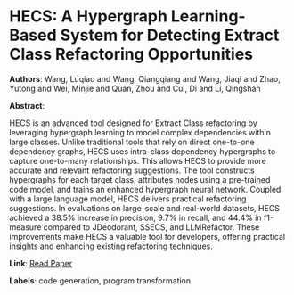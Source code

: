 # HECS: A Hypergraph Learning-Based System for Detecting Extract Class Refactoring Opportunities

**Authors**: Wang, Luqiao and Wang, Qiangqiang and Wang, Jiaqi and Zhao, Yutong and Wei, Minjie and Quan, Zhou and Cui, Di and Li, Qingshan

**Abstract**:

HECS is an advanced tool designed for Extract Class refactoring by leveraging hypergraph learning to model complex dependencies within large classes. Unlike traditional tools that rely on direct one-to-one dependency graphs, HECS uses intra-class dependency hypergraphs to capture one-to-many relationships. This allows HECS to provide more accurate and relevant refactoring suggestions. The tool constructs hypergraphs for each target class, attributes nodes using a pre-trained code model, and trains an enhanced hypergraph neural network. Coupled with a large language model, HECS delivers practical refactoring suggestions. In evaluations on large-scale and real-world datasets, HECS achieved a 38.5\% increase in precision, 9.7\% in recall, and 44.4\% in f1-measure compared to JDeodorant, SSECS, and LLMRefactor. These improvements make HECS a valuable tool for developers, offering practical insights and enhancing existing refactoring techniques.

**Link**: [Read Paper](https://doi.org/10.1145/3650212.3685307)

**Labels**: code generation, program transformation
